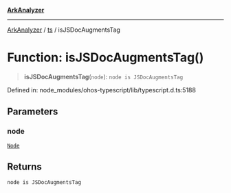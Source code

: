 [**ArkAnalyzer**](../../../../README.md)

***

[ArkAnalyzer](../../../../globals.md) / [ts](../README.md) / isJSDocAugmentsTag

# Function: isJSDocAugmentsTag()

> **isJSDocAugmentsTag**(`node`): `node is JSDocAugmentsTag`

Defined in: node\_modules/ohos-typescript/lib/typescript.d.ts:5188

## Parameters

### node

[`Node`](../interfaces/Node.md)

## Returns

`node is JSDocAugmentsTag`
